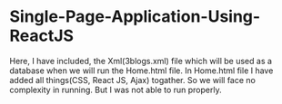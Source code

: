 # Single-Page-Application-Using-ReactJS
Here, I have included, the Xml(3blogs.xml) file which will be used as a database when we will run the Home.html file. In Home.html file I have added all things(CSS, React JS, Ajax) togather. So we will face no complexity in running. But I was not able to run properly. 
